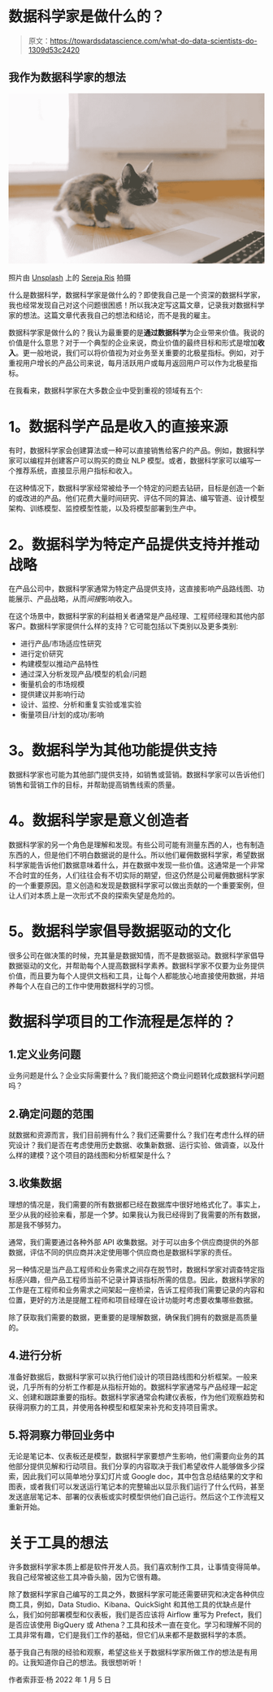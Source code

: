 # 数据科学家是做什么的？

> 原文：<https://towardsdatascience.com/what-do-data-scientists-do-1309d53c2420>

## 我作为数据科学家的想法

![](img/30aa04a0e21962aea5f004ce1c96cb5e.png)

照片由 [Unsplash](https://unsplash.com/?utm_source=unsplash&utm_medium=referral&utm_content=creditCopyText) 上的 [Sereja Ris](https://unsplash.com/@serejaris?utm_source=unsplash&utm_medium=referral&utm_content=creditCopyText) 拍摄

什么是数据科学，数据科学家是做什么的？即使我自己是一个资深的数据科学家，我也经常发现自己对这个问题很困惑！所以我决定写这篇文章，记录我对数据科学家的想法。这篇文章代表我自己的想法和结论，而不是我的雇主。

数据科学家是做什么的？我认为最重要的是**通过数据科学**为企业带来价值。我说的价值是什么意思？对于一个典型的企业来说，商业价值的最终目标和形式是增加**收入**。更一般地说，我们可以将价值视为对业务至关重要的北极星指标。例如，对于重视用户增长的产品公司来说，每月活跃用户或每月返回用户可以作为北极星指标。

在我看来，数据科学家在大多数企业中受到重视的领域有五个:

# **1。数据科学产品是收入的直接来源**

有时，数据科学家会创建算法或一种可以直接销售给客户的产品。例如，数据科学家可以编程并创建客户可以购买的商业 NLP 模型。或者，数据科学家可以编写一个推荐系统，直接显示用户指标和收入。

在这种情况下，数据科学家经常被给予一个特定的问题去钻研，目标是创造一个新的或改进的产品。他们花费大量时间研究、评估不同的算法、编写管道、设计模型架构、训练模型、监控模型性能，以及将模型部署到生产中。

# **2。数据科学为特定产品提供支持并推动战略**

在产品公司中，数据科学家通常为特定产品提供支持，这直接影响产品路线图、功能展示、产品战略，从而*间接*影响收入。

在这个场景中，数据科学家的利益相关者通常是产品经理、工程师经理和其他内部客户。数据科学家提供什么样的支持？它可能包括以下类别以及更多类别:

*   进行产品/市场适应性研究
*   进行定价研究
*   构建模型以推动产品特性
*   通过深入分析发现产品/模型的机会/问题
*   衡量机会的市场规模
*   提供建议并影响行动
*   设计、监控、分析和重复实验或准实验
*   衡量项目/计划的成功/影响

# **3。数据科学为其他功能提供支持**

数据科学家也可能为其他部门提供支持，如销售或营销。数据科学家可以告诉他们销售和营销工作的目标，并帮助提高销售线索的质量。

# **4。数据科学家是意义创造者**

数据科学家的另一个角色是理解和发现。有些公司可能有测量东西的人，也有制造东西的人，但是他们不明白数据说的是什么。所以他们雇佣数据科学家，希望数据科学家能告诉他们数据意味着什么，并在数据中发现一些价值。这通常是一个非常不合时宜的任务，人们往往会有不切实际的期望，但这仍然是公司雇佣数据科学家的一个重要原因。意义创造和发现是数据科学家可以做出贡献的一个重要案例，但让人们对本质上是一次形式不良的探索失望是危险的。

# **5。数据科学家倡导数据驱动的文化**

很多公司在做决策的时候，充其量是数据知情，而不是数据驱动。数据科学家倡导数据驱动的文化，并帮助每个人提高数据科学素养。数据科学家不仅要为业务提供价值，而且要为每个人提供文档和工具，让每个人都能放心地直接使用数据，并培养每个人在自己的工作中使用数据科学的习惯。

# **数据科学项目的工作流程是怎样的？**

## 1.定义业务问题

业务问题是什么？企业实际需要什么？我们能把这个商业问题转化成数据科学问题吗？

## 2.确定问题的范围

就数据和资源而言，我们目前拥有什么？我们还需要什么？我们在考虑什么样的研究设计？我们是否在考虑使用历史数据、收集新数据、运行实验、做调查，以及什么样的建模？这个项目的路线图和分析框架是什么？

## 3.收集数据

理想的情况是，我们需要的所有数据都已经在数据库中很好地格式化了。事实上，至少从我的经验来看，那是一个梦。如果我认为我已经得到了我需要的所有数据，那是我不够努力。

通常，我们需要通过各种外部 API 收集数据。对于可以由多个供应商提供的外部数据，评估不同的供应商并决定使用哪个供应商也是数据科学家的责任。

另一种情况是当产品工程师和业务需求之间存在脱节时，数据科学家对调查特定指标感兴趣，但产品工程师当前不记录计算该指标所需的信息。因此，数据科学家的工作是在工程师和业务需求之间架起一座桥梁，告诉工程师我们需要记录的内容和位置，更好的方法是提醒工程师和项目经理在设计功能时考虑要收集哪些数据。

除了获取我们需要的数据，更重要的是理解数据，确保我们拥有的数据是高质量的。

## 4.进行分析

准备好数据后，数据科学家可以执行他们设计的项目路线图和分析框架。一般来说，几乎所有的分析工作都是从指标开始的。数据科学家通常与产品经理一起定义、创建和跟踪重要的指标。数据科学家通常会构建仪表板，作为他们观察趋势和获得洞察力的工具，并使用各种模型和框架来补充和支持项目需求。

## 5.将洞察力带回业务中

无论是笔记本、仪表板还是模型，数据科学家要想产生影响，他们需要向业务的其他部分提供见解和行动项目。我们分享的内容取决于我们希望收件人能够做多少探索，因此我们可以简单地分享幻灯片或 Google doc，其中包含总结结果的文字和图表，或者我们可以发送运行笔记本的完整输出以显示我们运行了什么代码，甚至发送底层笔记本、部署的仪表板或实时模型供他们自己运行。然后这个工作流程又重新开始。

# **关于工具的想法**

许多数据科学家本质上都是软件开发人员。我们喜欢制作工具，让事情变得简单。我自己经常被这些工具冲昏头脑，因为它很有趣。

除了数据科学家自己编写的工具之外，数据科学家可能还需要研究和决定各种供应商工具，例如，Data Studio、Kibana、QuickSight 和其他工具的优缺点是什么，我们如何部署模型和仪表板，我们是否应该将 Airflow 重写为 Prefect，我们是否应该使用 BigQuery 或 Athena？工具和技术一直在变化。学习和理解不同的工具非常有趣，它们是我们工作的基础，但它们从来都不是数据科学的本质。

基于我自己有限的经验和观察，希望这些关于数据科学家所做工作的想法是有用的。让我知道你自己的想法。我很想听听！

作者索菲亚·杨 2022 年 1 月 5 日